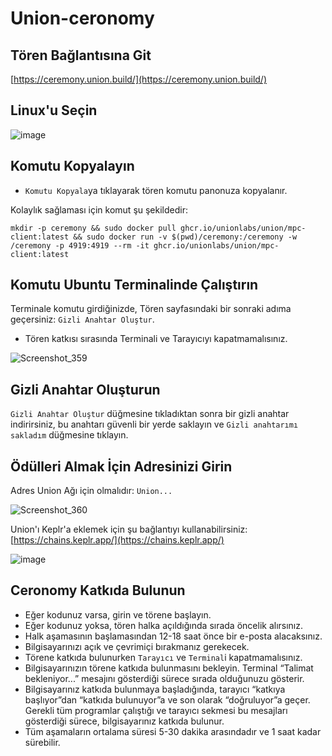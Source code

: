 # Union-ceronomy

## Tören Bağlantısına Git
[https://ceremony.union.build/](https://ceremony.union.build/)

## Linux'u Seçin
![image](https://github.com/user-attachments/assets/68bfff62-7778-4398-8b95-5360c0e2d361)

## Komutu Kopyalayın
* `Komutu Kopyala`ya tıklayarak tören komutu panonuza kopyalanır.

Kolaylık sağlaması için komut şu şekildedir:
```
mkdir -p ceremony && sudo docker pull ghcr.io/unionlabs/union/mpc-client:latest && sudo docker run -v $(pwd)/ceremony:/ceremony -w /ceremony -p 4919:4919 --rm -it ghcr.io/unionlabs/union/mpc-client:latest
```

## Komutu Ubuntu Terminalinde Çalıştırın
Terminale komutu girdiğinizde, Tören sayfasındaki bir sonraki adıma geçersiniz: `Gizli Anahtar Oluştur`.
* Tören katkısı sırasında Terminali ve Tarayıcıyı kapatmamalısınız.

![Screenshot_359](https://github.com/user-attachments/assets/33608bdb-e404-48de-9ec0-3b4f8d0012ad)

## Gizli Anahtar Oluşturun
`Gizli Anahtar Oluştur` düğmesine tıkladıktan sonra bir gizli anahtar indirirsiniz, bu anahtarı güvenli bir yerde saklayın ve `Gizli anahtarımı sakladım` düğmesine tıklayın.

## Ödülleri Almak İçin Adresinizi Girin
Adres Union Ağı için olmalıdır: `Union...`

![Screenshot_360](https://github.com/user-attachments/assets/edd46956-5b0a-491f-8f29-1a03b3219d66)

Union'ı Keplr'a eklemek için şu bağlantıyı kullanabilirsiniz:
[https://chains.keplr.app/](https://chains.keplr.app/)

![image](https://github.com/user-attachments/assets/a38dca31-16d8-4d84-ac03-b69c9221ba66)

## Ceronomy Katkıda Bulunun
* Eğer kodunuz varsa, girin ve törene başlayın.
* Eğer kodunuz yoksa, tören halka açıldığında sırada öncelik alırsınız.
* Halk aşamasının başlamasından 12-18 saat önce bir e-posta alacaksınız.
* Bilgisayarınızı açık ve çevrimiçi bırakmanız gerekecek.
* Törene katkıda bulunurken `Tarayıcı` ve `Terminal`i kapatmamalısınız.
* Bilgisayarınızın törene katkıda bulunmasını bekleyin. Terminal “Talimat bekleniyor...” mesajını gösterdiği sürece sırada olduğunuzu gösterir.
* Bilgisayarınız katkıda bulunmaya başladığında, tarayıcı “katkıya başlıyor”dan “katkıda bulunuyor”a ve son olarak “doğruluyor”a geçer. Gerekli tüm programlar çalıştığı ve tarayıcı sekmesi bu mesajları gösterdiği sürece, bilgisayarınız katkıda bulunur.
* Tüm aşamaların ortalama süresi 5-30 dakika arasındadır ve 1 saat kadar sürebilir.







